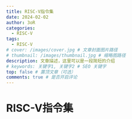 ```yaml
---
title: RISC-V指令集
date: 2024-02-02
author: 3oR
categories:
  - RISC-V
tags:
  - RISC-V
# cover: /images/cover.jpg # 文章封面图片路径
# thumbnail: /images/thumbnail.jpg # 缩略图路径
description: 文章描述，这里可以是一段简短的介绍
# keywords: 关键字1, 关键字2 # SEO 关键字
top: false # 置顶文章（可选）
comments: true # 是否开启评论
---
```

# RISC-V指令集











